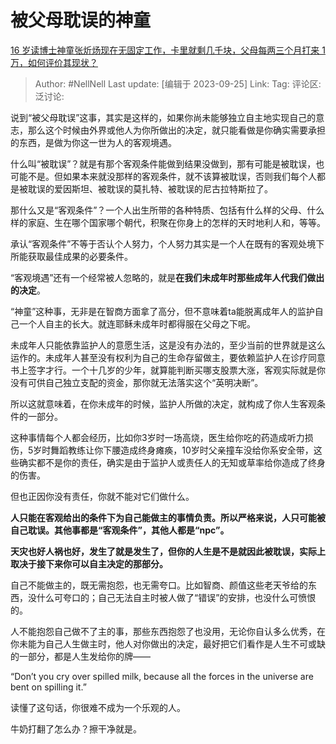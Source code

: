 # 被父母耽误的神童
[16 岁读博士神童张炘炀现在无固定工作，卡里就剩几千块，父母每两三个月打来 1 万，如何评价其现状？](https://www.zhihu.com/question/622927632/answer/3225373014)

> Author: #NellNell
> Last update: [编辑于 2023-09-25]
> Link:
> Tag:
> 评论区:
> 泛讨论:

说到“被父母耽误”这事，其实是这样的，如果你尚未能够独立自主地实现自己的意志，那么这个时候由外界或他人为你所做出的决定，就只能看做是你确实需要承担的东西，是做为你这一世为人的客观境遇。

什么叫“被耽误”？就是有那个客观条件能做到结果没做到，那有可能是被耽误，也可能不是。但如果本来就没那样的客观条件，就不该算被耽误，否则我们每个人都是被耽误的爱因斯坦、被耽误的莫扎特、被耽误的尼古拉特斯拉了。

那什么又是“客观条件”？一个人出生所带的各种特质、包括有什么样的父母、什么样的家庭、生在哪个国家哪个朝代，积聚在你身上的怎样的天时地利人和，等等。

承认“客观条件”不等于否认个人努力，个人努力其实是一个人在既有的客观处境下所能获取最佳成果的必要条件。

“客观境遇”还有一个经常被人忽略的，就是**在我们未成年时那些成年人代我们做出的决定**。

“神童”这种事，无非是在智商方面拿了高分，但不意味着ta能脱离成年人的监护自己一个人自主的长大。就连耶稣未成年时都得服在父母之下呢。

未成年人只能依靠监护人的意愿生活，这是没有办法的，至少当前的世界就是这么运作的。未成年人甚至没有权利为自己的生命存留做主，要依赖监护人在诊疗同意书上签字才行。一个十几岁的少年，就算能判断买哪支股票大涨，客观实际就是你没有可供自己独立支配的资金，那你就无法落实这个“英明决断”。

所以这就意味着，在你未成年的时候，监护人所做的决定，就构成了你人生客观条件的一部分。

这种事情每个人都会经历，比如你3岁时一场高烧，医生给你吃的药造成听力损伤，5岁时舞蹈教练让你下腰造成终身瘫痪，10岁时父亲撞车没给你系安全带，这些确实都不是你的责任，确实是由于监护人或责任人的无知或草率给你造成了终身的伤害。

但也正因你没有责任，你就不能对它们做什么。

**人只能在客观给出的条件下为自己能做主的事情负责。所以严格来说，人只可能被自己耽误。其他事都是“客观条件”，其他人都是“npc”。**

**天灾也好人祸也好，发生了就是发生了，但你的人生是不是就因此被耽误，实际上取决于接下来你可以自主决定的那部分。**

自己不能做主的，既无需抱怨，也无需夸口。比如智商、颜值这些老天爷给的东西，没什么可夸口的；自己无法自主时被人做了“错误”的安排，也没什么可愤恨的。

人不能抱怨自己做不了主的事，那些东西抱怨了也没用，无论你自认多么优秀，在你未能为自己人生做主时，他人对你做出的决定，最好把它们看作是人生不可或缺的一部分，都是人生发给你的牌——

“Don’t you cry over spilled milk, because all the forces in the universe are bent on spilling it.”

读懂了这句话，你很难不成为一个乐观的人。

牛奶打翻了怎么办？擦干净就是。
